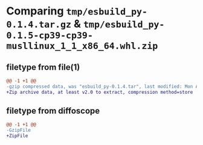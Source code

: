 # Comparing `tmp/esbuild_py-0.1.4.tar.gz` & `tmp/esbuild_py-0.1.5-cp39-cp39-musllinux_1_1_x86_64.whl.zip`

## filetype from file(1)

```diff
@@ -1 +1 @@
-gzip compressed data, was "esbuild_py-0.1.4.tar", last modified: Mon Apr 15 17:34:32 2024, max compression
+Zip archive data, at least v2.0 to extract, compression method=store
```

## filetype from diffoscope

```diff
@@ -1 +1 @@
-GzipFile
+ZipFile
```

